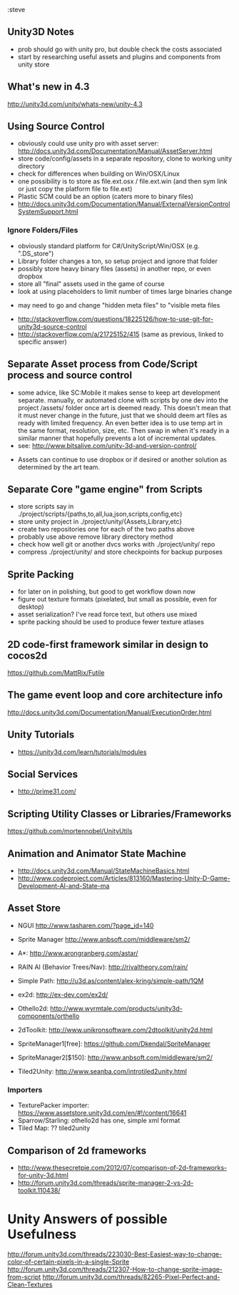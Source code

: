 :steve

Unity3D Notes
----------------------

- prob should go with unity pro, but double check the costs associated
- start by researching useful assets and plugins and components from unity store

## What's new in 4.3
http://unity3d.com/unity/whats-new/unity-4.3

## Using Source Control
- obviously could use unity pro with asset server:  http://docs.unity3d.com/Documentation/Manual/AssetServer.html
- store code/config/assets in a separate repository, clone to working unity directory
- check for differences when building on Win/OSX/Linux
- one possibility is to store as file.ext.osx / file.ext.win (and then sym link or just copy the platform file to file.ext)
- Plastic SCM could be an option (caters more to binary files)
- http://docs.unity3d.com/Documentation/Manual/ExternalVersionControlSystemSupport.html

### Ignore Folders/Files
- obviously standard platform for C#/UnityScript/Win/OSX (e.g. ".DS_store")
- Library folder changes a ton, so setup project and ignore that folder
- possibly store heavy binary files (assets) in another repo, or even dropbox
- store all "final" assets used in the game of course
- look at using placeholders to limit number of times large binaries change
* may need to go and change "hidden meta files" to "visible meta files
- http://stackoverflow.com/questions/18225126/how-to-use-git-for-unity3d-source-control
- http://stackoverflow.com/a/21725152/415 (same as previous, linked to specific answer)

## Separate Asset process from Code/Script process and source control
- some advice, like SC:Mobile it makes sense to keep art development separate. manually, or automated clone with scripts by one dev into the project /assets/ folder once art is deemed ready. This doesn't mean that it must never change in the future, just that we should deem art files as ready with limited frequency. An even better idea is to use temp art in the same format, resolution, size, etc. Then swap in when it's ready in a similar manner that hopefully prevents a lot of incremental updates.
- see: http://www.bitsalive.com/unity-3d-and-version-control/

* Assets can continue to use dropbox or if desired or another solution as determined by the art team.

## Separate Core "game engine" from Scripts
- store scripts say in ./project/scripts/{paths,to,all,lua,json,scripts,config,etc}
- store unity project in ./project/unity/{Assets,Library,etc}
- create two repositories one for each of the two paths above
- probably use above remove library directory method
- check how well git or another dvcs works with ./project/unity/ repo
- compress ./project/unity/ and store checkpoints for backup purposes

## Sprite Packing
- for later on in polishing, but good to get workflow down now
- figure out texture formats (pixelated, but small as possible, even for desktop)
- asset serialization? I've read force text, but others use mixed
- sprite packing should be used to produce fewer texture atlases

## 2D code-first framework similar in design to cocos2d
https://github.com/MattRix/Futile

## The game event loop and core architecture info
http://docs.unity3d.com/Documentation/Manual/ExecutionOrder.html

## Unity Tutorials
- https://unity3d.com/learn/tutorials/modules

## Social Services
- http://prime31.com/

## Scripting Utility Classes or Libraries/Frameworks
https://github.com/mortennobel/UnityUtils

## Animation and Animator State Machine
- http://docs.unity3d.com/Manual/StateMachineBasics.html
- http://www.codeproject.com/Articles/813160/Mastering-Unity-D-Game-Development-AI-and-State-ma

## Asset Store
- NGUI http://www.tasharen.com/?page_id=140
- Sprite Manager http://www.anbsoft.com/middleware/sm2/
- A*: http://www.arongranberg.com/astar/
- RAIN AI (Behavior Trees/Nav): http://rivaltheory.com/rain/
- Simple Path: http://u3d.as/content/alex-kring/simple-path/1QM

- ex2d: http://ex-dev.com/ex2d/
- Othello2d: http://www.wyrmtale.com/products/unity3d-components/orthello
- 2dToolkit: http://www.unikronsoftware.com/2dtoolkit/unity2d.html
- SpriteManager1[free]: https://github.com/Dkendal/SpriteManager
- SpriteManager2[$150]: http://www.anbsoft.com/middleware/sm2/
- Tiled2Unity: http://www.seanba.com/introtiled2unity.html

### Importers
- TexturePacker importer: https://www.assetstore.unity3d.com/en/#!/content/16641
- Sparrow/Starling: othello2d has one, simple xml format
- Tiled Map: ?? tiled2unity

## Comparison of 2d frameworks
- http://www.thesecretpie.com/2012/07/comparison-of-2d-frameworks-for-unity-3d.html
- http://forum.unity3d.com/threads/sprite-manager-2-vs-2d-toolkit.110438/

# Unity Answers of possible Usefulness
http://forum.unity3d.com/threads/223030-Best-Easiest-way-to-change-color-of-certain-pixels-in-a-single-Sprite
http://forum.unity3d.com/threads/212307-How-to-change-sprite-image-from-script
http://forum.unity3d.com/threads/82265-Pixel-Perfect-and-Clean-Textures
